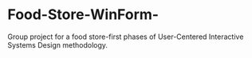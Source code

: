 # Food-Store-WinForm-
Group project for a food store-first phases of User-Centered Interactive Systems Design methodology.
